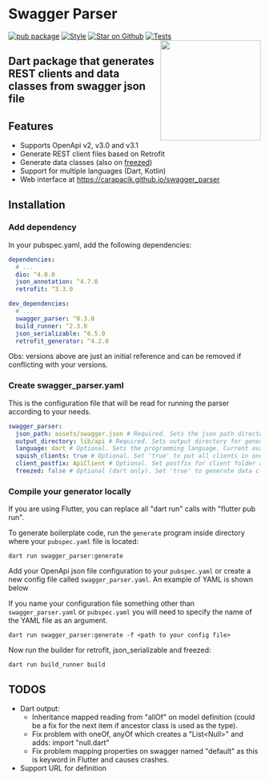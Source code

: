 # Swagger Parser
[![pub package](https://img.shields.io/pub/v/swagger_parser.svg)](https://pub.dev/packages/swagger_parser)
[![Style](https://img.shields.io/badge/style-carapacik_lints-40c4ff.svg)](https://pub.dev/packages/carapacik_lints)
[![Star on Github](https://img.shields.io/github/stars/Carapacik/swagger_parser.svg?style=flat&logo=github&colorB=deeppink&label=stars)](https://github.com/Carapacik/swagger_parser)
[![Tests](https://github.com/Carapacik/swagger_parser/actions/workflows/tests.yml/badge.svg?branch=main)](https://github.com/Carapacik/swagger_parser/actions/workflows/tests.yml)
<a href="https://omega-r.com/"><img src="https://raw.githubusercontent.com/Carapacik/swagger_parser/main/.github/readme/omega_logo.png" width="200" align="right"/></a>

## Dart package that generates REST clients and data classes from swagger json file

## Features

- Supports OpenApi v2, v3.0 and v3.1
- Generate REST client files based on Retrofit
- Generate data classes (also on [freezed](https://pub.dev/packages/freezed))
- Support for multiple languages (Dart, Kotlin)
- Web interface at https://carapacik.github.io/swagger_parser

## Installation

### Add dependency

In your pubspec.yaml, add the following dependencies:

```yaml
dependencies:
  # ...
  dio: ^4.0.0
  json_annotation: ^4.7.0
  retrofit: ^3.3.0

dev_dependencies:
  # ...
  swagger_parser: ^0.3.0
  build_runner: ^2.3.0
  json_serializable: ^6.5.0
  retrofit_generator: ^4.2.0
```

Obs: versions above are just an initial reference and can be removed if conflicting with your versions.

### Create swagger_parser.yaml

This is the configuration file that will be read for running the parser according to your needs.

```yaml
swagger_parser:
  json_path: assets/swagger.json # Required. Sets the json path directory for api definition. This is just a suggestion for path
  output_directory: lib/api # Required. Sets output directory for generated files (api clients and models)
  language: dart # Optional. Sets the programming language. Current available languages are: dart, kotlin. Default: dart
  squish_clients: true # Optional. Set 'true' to put all clients in one folder. Default: false
  client_postfix: ApiClient # Optional. Set postfix for client folder and Class. Works if there is only a single class or squish is true. Default: Client
  freezed: false # Optional (dart only). Set 'true' to generate data classes using freezed package. Default: false
```

### Compile your generator locally

If you are using Flutter, you can replace all "dart run" calls with "flutter pub run".

To generate boilerplate code, run the `generate` program inside directory where your `pubspec.yaml` file is located:
```shell
dart run swagger_parser:generate
```

Add your OpenApi json file configuration to your `pubspec.yaml` or create a new config file called `swagger_parser.yaml`.
An example of YAML is shown below

If you name your configuration file something other than `swagger_parser.yaml` or `pubspec.yaml` 
you will need to specify the name of the YAML file as an argument.

```shell
dart run swagger_parser:generate -f <path to your config file>
```

Now run the builder for retrofit, json_serializable and freezed:

```shell
dart run build_runner build
```

## TODOS

- Dart output:
  - Inheritance mapped reading from "allOf" on model definition (could be a fix for the next item if ancestor class is used as the type).
  - Fix problem with oneOf, anyOf which creates a "List\<Null\>" and adds: import "null.dart"
  - Fix problem mapping properties on swagger named "default" as this is keyword in Flutter and causes crashes.
- Support URL for definition